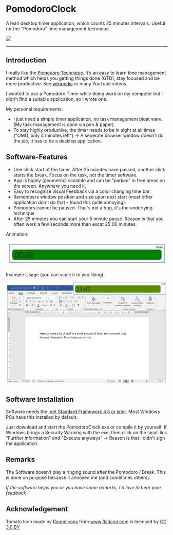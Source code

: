# PomodoroClock
A lean desktop timer application, which counts 25 minutes intervals. Useful for the "Pomodoro" time management technique.

![](https://images.unsplash.com/photo-1546094096-0df4bcaaa337?ixlib=rb-1.2.1&ixid=eyJhcHBfaWQiOjEyMDd9&auto=format&fit=crop&w=1352&q=80)

-----

## Introduction

I really like the [Pomodoro Technique](http://pomodorotechnique.com/). 
It’s an easy to learn time management method which helps you getting things done (GTD), stay focused and be more productive. 
See [wikipedia](https://en.wikipedia.org/wiki/Pomodoro_Technique) or many YouTube videos.

I wanted to use a Pomodoro Timer while doing work on my computer but I didn't find a suitable application, so I wrote one.

My personal requirements:
* I just need a simple timer application, no task management bloat ware. (My task management is done via pen & paper)
* To stay highly productive, the timer needs to be in sight at all times ("OMG, only 4 minutes left") -> A seperate browser window doesn't do the job, it has to be a desktop application. 


## Software-Features
* One click start of the timer. After 25 minutes have passed, another click starts the break. Focus on the task, not the timer software.  
* App is highly (geometric) scalable and can be “parked” in free areas on the screen. Anywhere you need it.
* Easy to recognize visual Feedback via a color changing time bar.
* Remembers window position and size upon next start (most other application don't do that - found this quite annoying).
* Pomodors cannot be paused. That's not a bug, it's the underlying technique.
* After 25 minutes you can start your 5 minute pause. Reason is that you often work a few seconds more than excat 25:00 minutes. 

Animation:

![](https://github.com/derveit/PomodoroClock/blob/master/Screenshots/timer.gif)

Example Usage (you can scale it to you liking):

![](https://github.com/derveit/PomodoroClock/blob/master/Screenshots/ScreenShot%20277%20PomodoroTimer.png)

## Software Installation
Software needs the [.net Standard Framework 4.5 or later](https://dotnet.microsoft.com/download/dotnet-framework). Most Windows PCs have this installed by default.

Just download and start the PomodoroClock.exe or compile it by yourself. 
If Windows brings a Security Warning with the exe, then click on the small link "Further Information" and "Execute anyways" -> Reason is that I didn't sign the application.

## Remarks
The Software doesn’t play a ringing sound after the Pomodoro / Break. This is done on purpose because it annoyed me (and sometimes others).  

*If the software helps you or you have some remarks, I'd love to hear your feedback*

## Acknowledgement
Tomato Icon made by <a href="http://www.flaticon.com/authors/roundicons" title="Roundicons">Roundicons</a> from <a href="http://www.flaticon.com" title="Flaticon">www.flaticon.com</a> is licensed by <a href="http://creativecommons.org/licenses/by/3.0/" title="Creative Commons BY 3.0" target="_blank">CC 3.0 BY</a></div>
